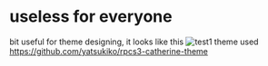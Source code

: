 # useless for everyone
bit useful for theme designing,
it looks like this 
![test1](https://yatsukiko.me/u/2019-01-26_17-22-52.png) 
theme used https://github.com/yatsukiko/rpcs3-catherine-theme
